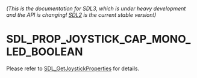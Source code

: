 ###### (This is the documentation for SDL3, which is under heavy development and the API is changing! [SDL2](https://wiki.libsdl.org/SDL2/) is the current stable version!)
# SDL_PROP_JOYSTICK_CAP_MONO_LED_BOOLEAN

Please refer to [SDL_GetJoystickProperties](SDL_GetJoystickProperties) for details.

